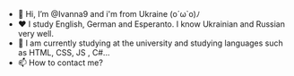 - 👋 Hi, I’m @Ivanna9 and i'm from Ukraine (o´ω`o)ﾉ
- ❤  I study English, German and Esperanto. I know Ukrainian and Russian very well.
- 🌱 I am currently studying at the university and studying languages such as HTML, CSS, JS , C#...
- 📫 How to contact me? 

<!---
Ivanna9/Ivanna9 is a ✨ special ✨ repository because its `README.md` (this file) appears on your GitHub profile.
You can click the Preview link to take a look at your changes.
--->
